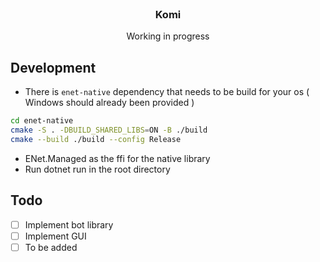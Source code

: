 <br/>
<div align="center">
<h3 align="center">Komi</h3>
<p align="center">
Working in progress
</p>
</div>

## Development

- There is `enet-native` dependency that needs to be build for your os ( Windows should already been provided )
```bash
cd enet-native
cmake -S . -DBUILD_SHARED_LIBS=ON -B ./build
cmake --build ./build --config Release
```
- ENet.Managed as the ffi for the native library
- Run dotnet run in the root directory

## Todo
- [ ] Implement bot library
- [ ] Implement GUI
- [ ] To be added